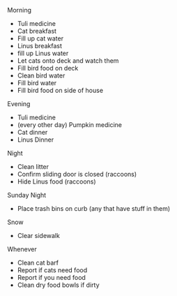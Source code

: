 Morning
- Tuli medicine
- Cat breakfast
- Fill up cat water
- Linus breakfast
- fill up Linus water
- Let cats onto deck and watch them
- Fill bird food on deck
- Clean bird water
- Fill bird water
- Fill bird food on side of house

Evening
- Tuli medicine
- (every other day) Pumpkin medicine
- Cat dinner 
- Linus Dinner

Night
- Clean litter
- Confirm sliding door is closed (raccoons)
- Hide Linus food (raccoons)

Sunday Night
- Place trash bins on curb (any that have stuff in them)

Snow
- Clear sidewalk

Whenever
- Clean cat barf
- Report if cats need food
- Report if you need food
- Clean dry food bowls if dirty

